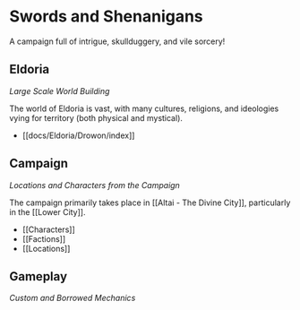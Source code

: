 # Swords and Shenanigans

A campaign full of intrigue, skullduggery, and vile sorcery!
## Eldoria
*Large Scale World Building*

The world of Eldoria is vast, with many cultures, religions, and ideologies vying for territory (both physical and mystical). 

- [[docs/Eldoria/Drowon/index]]
## Campaign
*Locations and Characters from the Campaign*

The campaign primarily takes place in [[Altai - The Divine City]], particularly in the [[Lower City]].

- [[Characters]]
- [[Factions]]
- [[Locations]]
## Gameplay
*Custom and Borrowed Mechanics*

